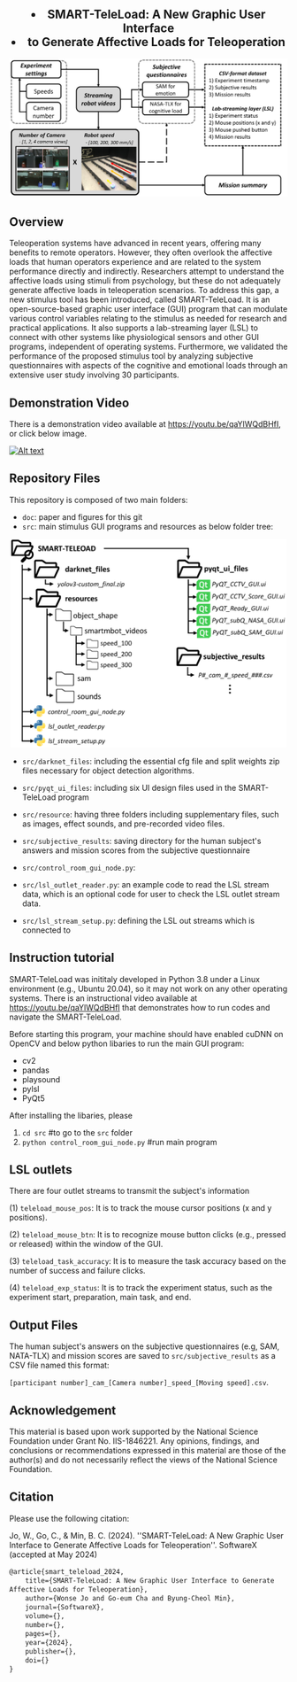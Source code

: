 <div align="center">
	<h2 id="second-heading"> 
		<li>SMART-TeleLoad: A New Graphic User Interface </li>
<li>to Generate Affective Loads for Teleoperation
</li>
 </h2>
	
</div>

<div align="center">
	<img src="doc/smart_teleload_git.png" width="700">
</div>

## Overview
Teleoperation systems have advanced in recent years, offering many benefits to remote operators. However, they often overlook the affective loads that human operators experience and are related to the system performance directly and indirectly. Researchers attempt to understand the affective loads using stimuli from psychology, but these do not adequately generate affective loads in teleoperation scenarios. To address this gap, a new stimulus tool has been introduced, called SMART-TeleLoad. It is an open-source-based graphic user interface (GUI) program that can modulate various control variables relating to the stimulus as needed for research and practical applications. It also supports a lab-streaming layer (LSL) to connect with other systems like physiological sensors and other GUI programs, independent of operating systems. Furthermore, we validated the performance of the proposed stimulus tool by analyzing subjective questionnaires with aspects of the cognitive and emotional loads through an extensive user study involving 30 participants. 

## Demonstration Video
There is a demonstration video available at <https://youtu.be/qaYlWQdBHfI>, or click below image.

[![Alt text](https://img.youtube.com/vi/qaYlWQdBHfI/0.jpg)](https://www.youtube.com/watch?v=qaYlWQdBHfI)



## Repository Files

This repository is composed of two main folders: 

* `doc`: paper and figures for this git
* `src`: main stimulus GUI programs and resources as below folder tree:

<div align="center">
	<img src="doc/smart_teleload_tree.png" width="500">
</div>


  - `src/darknet_files`: including the essential cfg file and split weights zip files necessary for object detection algorithms.
  - `src/pyqt_ui_files`: including six UI design files used in the SMART-TeleLoad program
  - `src/resource`: having three folders including supplementary files, such as images, effect sounds, and pre-recorded video files.
  - `src/subjective_results`: saving directory for the human subject's answers and mission scores from the subjective questionnaire

  - `src/control_room_gui_node.py`:
  - `src/lsl_outlet_reader.py`: an example code to read the LSL stream data, which is an optional code for user to check the LSL outlet stream data. 
  - `src/lsl_stream_setup.py`: defining the LSL out streams which is connected to 



## Instruction tutorial
SMART-TeleLoad was inititaly developed in Python 3.8 under a Linux environment (e.g., Ubuntu 20.04), so it may not work on any other operating systems.
There is an instructional video available at <https://youtu.be/qaYlWQdBHfI> that demonstrates how to run codes and navigate the SMART-TeleLoad.

Before starting this program, your machine should have enabled cuDNN on OpenCV and below python libaries to run the main GUI program:

* cv2
* pandas
* playsound
* pylsl
* PyQt5

After installing the libaries, please 

1. `cd src` #to go to the `src` folder
2. `python control_room_gui_node.py` #run main program


## LSL outlets
There are four outlet streams to transmit the subject's information

(1) `teleload_mouse_pos`: It is to track the mouse cursor positions (x and y positions).

(2) `teleload_mouse_btn`: It is to recognize mouse button clicks (e.g., pressed or released) within the window of the GUI.

(3) `teleload_task_accuracy`: It is to measure the task accuracy based on the number of success and failure clicks.

(4) `teleload_exp_status`: It is to track the experiment status, such as the experiment start, preparation, main task, and  end.

## Output Files
The human subject's answers on the subjective questionnaires (e.g, SAM, NATA-TLX) and mission scores are saved to `src/subjective_results` as a CSV file named this format: 

`[participant number]_cam_[Camera number]_speed_[Moving speed].csv`. 

## Acknowledgement
This material is based upon work supported by the National Science Foundation under Grant No. IIS-1846221. Any opinions, findings, and conclusions or recommendations expressed in this material are those of the author(s) and do not necessarily reflect the views of the National Science Foundation.


## Citation
Please use the following citation:

Jo, W., Go, C., & Min, B. C. (2024). ''SMART-TeleLoad: A New Graphic User Interface to Generate Affective Loads for Teleoperation''. SoftwareX (accepted at May 2024)


```
@article{smart_teleload_2024,
	title={SMART-TeleLoad: A New Graphic User Interface to Generate Affective Loads for Teleoperation},
	author={Wonse Jo and Go-eum Cha and Byung-Cheol Min},
	journal={SoftwareX},
	volume={},
 	number={},	
 	pages={},
 	year={2024},
 	publisher={},
 	doi={}
}
```



